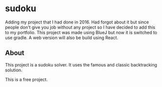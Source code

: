 # sudoku

Adding my project that I had done in 2016. Had forgot about it but since people don't give you job without any project so I have decided to add this to my portfolio. This project was made using BlueJ but now it is switched to use gradle. A web version will also be build using React.

## About

This project is a sudoku solver. It uses the famous and classic backtracking solution.

This is a free project.
